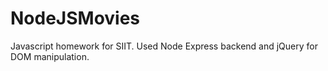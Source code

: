 # NodeJSMovies
Javascript homework for SIIT. Used Node Express backend and jQuery for DOM manipulation.

